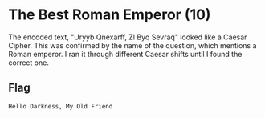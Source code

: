 # The Best Roman Emperor (10)
The encoded text, "Uryyb Qnexarff, Zl Byq Sevraq" looked like a Caesar Cipher. This was confirmed by the name of the
question, which mentions a Roman emperor. I ran it through different Caesar shifts until I found the correct one.

## Flag
```
Hello Darkness, My Old Friend
```